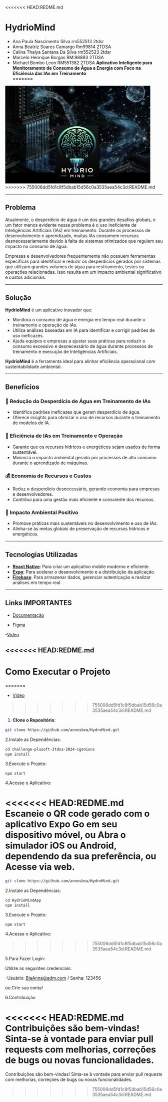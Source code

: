 <<<<<<< HEAD:REDME.md
   # HydrioMind  
  - Ana Paula Nascimento Silva  rm552513  2tdsr
  - Anna Beatriz Soares Camargo Rm99814 2TDSA
  - Calina Thalya Santana Da Silva rm552523 2tdsr
  - Marcelo Henrique  Borgas  RM:98893 2TDSA
  - Michael Bombo Leon RM551382 2TDSA
   **Aplicativo Inteligente para Monitoramento de Consumo de Água e Energia com Foco na Eficiência das IAs em Treinamento**  
=======
<img src="./assets/LOGOTOTAL.png" alt="HYDRIOMIND">
>>>>>>> 755006dd5fd1c8f5dbab15d56c0a3535aea54c3d:README.md

   ---

   ## Problema  
   Atualmente, o desperdício de água é um dos grandes desafios globais, e um fator menos evidente nesse problema é o uso ineficiente de Inteligências Artificiais (IAs) em treinamento. Durante os processos de desenvolvimento e aprendizado, muitas IAs consomem recursos desnecessariamente devido à falta de sistemas otimizados que regulem seu impacto no consumo de água.  

   Empresas e desenvolvedores frequentemente não possuem ferramentas específicas para identificar e reduzir os desperdícios gerados por sistemas que utilizam grandes volumes de água para resfriamento, testes ou operações relacionadas. Isso resulta em um impacto ambiental significativo e custos adicionais.  

   ---

   ## Solução  
   **HydrioMind** é um aplicativo inovador que:  
   - Monitora o consumo de água e energia em tempo real durante o treinamento e operação de IAs.  
   - Utiliza análises baseadas em IA para identificar e corrigir padrões de uso ineficazes.  
   - Ajuda equipes e empresas a ajustar suas práticas para reduzir o consumo excessivo e desnecessário de água durante processos de treinamento e execução de Inteligências Artificiais.  

   **HydrioMind** é a ferramenta ideal para alinhar eficiência operacional com sustentabilidade ambiental.  

   ---

   ## Benefícios  

   ### 🌊 **Redução do Desperdício de Água em Treinamento de IAs**  
   - Identifica padrões ineficazes que geram desperdício de água.  
   - Oferece insights para otimizar o uso de recursos durante o treinamento de modelos de IA.  

   ### 🤖 **Eficiência de IAs em Treinamento e Operação**  
   - Garante que os recursos hídricos e energéticos sejam usados de forma sustentável.  
   - Minimiza o impacto ambiental gerado por processos de alto consumo durante o aprendizado de máquinas.  

   ### 💰 **Economia de Recursos e Custos**  
   - Reduz o desperdício desnecessário, gerando economia para empresas e desenvolvedores.  
   - Contribui para uma gestão mais eficiente e consciente dos recursos.  

   ### 🌱 **Impacto Ambiental Positivo**  
   - Promove práticas mais sustentáveis no desenvolvimento e uso de IAs.  
   - Alinha-se às metas globais de preservação de recursos hídricos e energéticos.  

   ---

   ## Tecnologias Utilizadas  

   - **[React Native](https://reactnative.dev/)**: Para criar um aplicativo mobile moderno e eficiente.  
   - **[Expo](https://expo.dev/)**: Para acelerar o desenvolvimento e a distribuição da aplicação.  
   - **[Firebase](https://firebase.google.com/)**: Para armazenar dados, gerenciar autenticação e realizar análises em tempo real.  

   ---

   ## Links IMPORTANTES 

   - [Documentação](https://www.canva.com/design/DAGXOszTgWc/MJm-vgIZ6vALIFAmjAvEkg/edit?utm_content=DAGXOszTgWc&utm_campaign=designshare&utm_medium=link2&utm_source=sharebutton)
   
   - [Figma](https://www.figma.com/design/pRDMvnWEvPSXTBzhiFSuee/Hydro-Mind?node-id=0-1&t=ZjremckOY2yL5crc-1)

   -[Video]()

<<<<<<< HEAD:REDME.md
   -----------------------------------------------------------------------------------------------------
   # Como Executar o Projeto
=======
- [Video]()
>>>>>>> 755006dd5fd1c8f5dbab15d56c0a3535aea54c3d:README.md

   1. **Clone o Repositório**:

   ```bash
   git clone https://github.com/annxsbea/HydroMind.git
   ```
   2.Instale as Dependências:
   ```
   cd challenge-plusoft-2tdsa-2024-cgeniuns
   npm install
   ```
   3.Execute o Projeto:
   ```
   npm start
   ```
   4.Acesse o Aplicativo:

<<<<<<< HEAD:REDME.md
   Escaneie o QR code gerado com o aplicativo Expo Go em seu dispositivo móvel, ou
   Abra o simulador iOS ou Android, dependendo da sua preferência, ou
   Acesse via web.
=======
```bash
git clone https://github.com/annxsbea/HydroMind.git
```
2.Instale as Dependências:
```
cd HydrioMindApp
npm install
```
3.Execute o Projeto:
```
npm start
```
4.Acesse o Aplicativo:
>>>>>>> 755006dd5fd1c8f5dbab15d56c0a3535aea54c3d:README.md

   5.Para Fazer Login:

   Utilize as seguintes credenciais:

   -Usuário: BiaAnna@adm.com / Senha: 123456


   ou Crie sua conta!

   6.Contribuição

<<<<<<< HEAD:REDME.md
   Contribuições são bem-vindas! Sinta-se à vontade para enviar pull requests com melhorias, correções de bugs ou novas funcionalidades.
=======
Contribuições são bem-vindas! Sinta-se à vontade para enviar pull requests com melhorias, correções de bugs ou novas funcionalidades.
>>>>>>> 755006dd5fd1c8f5dbab15d56c0a3535aea54c3d:README.md
